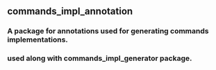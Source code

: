 ## commands_impl_annotation
### A package for annotations used for generating commands implementations.
### used along with commands_impl_generator package.
